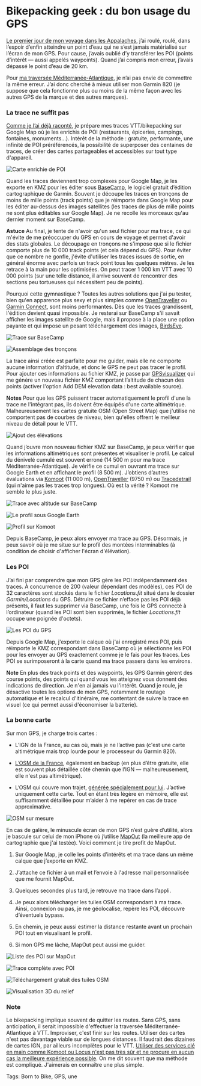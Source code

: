 # Bikepacking geek : du bon usage du GPS

[Le premier jour de mon voyage dans les Appalaches](https://tcrouzet.com/2019/05/26/bikepacking-dans-les-smoky-mountains/), j’ai roulé, roulé, dans l’espoir d’enfin atteindre un point d’eau qui ne s’est jamais matérialisé sur l’écran de mon GPS. Pour cause, j’avais oublié d’y transférer les POI (points d’intérêt — aussi appelés waypoints). Quand j’ai compris mon erreur, j’avais dépassé le point d’eau de 20 km.<span id="more-52051"></span>

Pour [ma traversée Méditerranée-Atlantique](https://tcrouzet.com/2019/04/12/bikepacking-mediterranee-atlantique/), je n’ai pas envie de commettre la même erreur. J’ai donc cherché à mieux utiliser mon Garmin 820 (je suppose que cela fonctionne plus ou moins de la même façon avec les autres GPS de la marque et des autres marques).

### La trace ne suffit pas

[Comme je l’ai déjà raconté](https://tcrouzet.com/2019/03/21/randos-vtt-ou-autres-comment-creer-une-trace-gpx/), je prépare mes traces VTT/bikepacking sur Google Map où je les enrichis de POI (restaurants, épiceries, campings, fontaines, monuments…). Intérêt de la méthode : gratuite, performante, une infinité de POI préréférencés, la possibilité de superposer des centaines de traces, de créer des cartes partageables et accessibles sur tout type d'appareil.

![Carte enrichie de POI](https://tcrouzet.comhttps://tcrouzet.com/images_tc/2019/08/geek1-600x313.jpg)

Quand les traces deviennent trop complexes pour Google Map, je les exporte en KMZ pour les éditer sous [BaseCamp](https://www.garmin.com/fr-FR/shop/downloads/basecamp), le logiciel gratuit d’édition cartographique de Garmin. Souvent je découpe les traces en tronçons de moins de mille points (track points) que je réimporte dans Google Map pour les éditer au-dessus des images satellites (les traces de plus de mille points ne sont plus éditables sur Google Map). Je ne recolle les morceaux qu'au dernier moment sur BaseCamp.

**Astuce** Au final, je tente de n'avoir qu'un seul fichier pour ma trace, ce qui m'évite de me préoccuper du GPS en cours de voyage et permet d'avoir des stats globales. Le découpage en tronçons ne s'impose que si le fichier comporte plus de 10 000 track points (et cela dépend du GPS). Pour éviter que ce nombre ne gonfle, j'évite d'utiliser les traces issues de sortie, en général énorme avec parfois un track point tous les quelques mètres. Je les retrace à la main pour les optimisées. On peut tracer 1 000 km VTT avec 10 000 points (sur une telle distance, il arrive souvent de rencontrer des sections peu tortueuses qui nécessitent peu de points).

Pourquoi cette gymnastique ? Toutes les autres solutions que j'ai pu tester, bien qu'en apparence plus sexy et plus simples comme [OpenTraveller](https://www.opentraveller.net/) ou [Garmin Connect](https://connect.garmin.com/modern/courses), sont moins performantes. Dès que les traces grandissent, l'édition devient quasi impossible. Je resterai sur BaseCamp s'il savait afficher les images satellite de Google, mais il propose à la place une option payante et qui impose un pesant téléchargement des images, [BirdsEye](https://buy.garmin.com/fr-FR/FR/p/70144).

![Trace sur BaseCamp](https://tcrouzet.comhttps://tcrouzet.com/images_tc/2019/08/geek2-600x375.jpg)

![Assemblage des tronçons](https://tcrouzet.comhttps://tcrouzet.com/images_tc/2019/08/geek3-600x327.jpg)

La trace ainsi créée est parfaite pour me guider, mais elle ne comporte aucune information d’altitude, et donc le GPS ne peut pas tracer le profil. Pour ajouter ces informations au fichier KMZ, je passe par [GPSvisualizer](https://www.gpsvisualizer.com/map_input?form=googleearth) qui me génère un nouveau fichier KMZ comportant l’altitude de chacun des points (activer l'option Add DEM elevation data : best available source).

**Notes** Pour que les GPS puissent tracer automatiquement le profil d'une la trace ne l'intégrant pas, ils doivent être équipés d'une carte altimétrique. Malheureusement les cartes gratuite OSM (Open Street Map) que j'utilise ne comportent pas de courbes de niveau, bien qu'elles offrent le meilleur niveau de détail pour le VTT.

![Ajout des élévations](https://tcrouzet.comhttps://tcrouzet.com/images_tc/2019/08/geek4-600x291.jpg)

Quand j’ouvre mon nouveau fichier KMZ sur BaseCamp, je peux vérifier que les informations altimétriques sont présentes et visualiser le profil. Le calcul du dénivelé cumulé est souvent erroné (14 500 m pour ma trace Méditerranée-Atlantique). Je vérifie ce cumul en ouvrant ma trace sur Google Earth et en affichant le profil (8 500 m). J’obtiens d’autres évaluations via [Komoot](https://www.komoot.com/tour/84426566) (11 000 m), [OpenTraveller](https://www.opentraveller.net/) (9750 m) ou [Tracedetrail](https://tracedetrail.fr/) (qui n'aime pas les traces trop longues). Où est la vérité ? Komoot me semble le plus juste.

![Trace avec altitude sur BaseCamp](https://tcrouzet.comhttps://tcrouzet.com/images_tc/2019/08/geek5-600x402.jpg)

![Le profil sous Google Earth](https://tcrouzet.comhttps://tcrouzet.com/images_tc/2019/08/geek6-600x387.jpg)

![Profil sur Komoot](https://tcrouzet.comhttps://tcrouzet.com/images_tc/2019/08/geek7-600x376.jpg)

Depuis BaseCamp, je peux alors envoyer ma trace au GPS. Désormais, je peux savoir où je me situe sur le profil des montées interminables (à condition de choisir d'afficher l'écran d'élévation).

### Les POI

J’ai fini par comprendre que mon GPS gère les POI indépendamment des traces. À concurrence de 200 (valeur dépendant des modèles), ces POI de 32 caractères sont stockés dans le fichier *Locations.fit* situé dans le dossier *Garmin/Locations* du GPS. Détruire ce fichier n’efface pas les POI déjà présents, il faut les supprimer via BaseCamp, une fois le GPS connecté à l’ordinateur (quand les POI sont bien supprimés, le fichier *Locations.fit* occupe une poignée d'octets).

![Les POI du GPS](https://tcrouzet.comhttps://tcrouzet.com/images_tc/2019/08/geek8-600x375.jpg)

Depuis Google Map, j'exporte le calque où j'ai enregistré mes POI, puis réimporte le KMZ correspondant dans BaseCamp où je sélectionne les POI pour les envoyer au GPS exactement comme je le fais pour les traces. Les POI se surimposeront à la carte quand ma trace passera dans les environs.

**Note** En plus des track points et des waypoints, les GPS Garmin gèrent des course points, des points qui quand vous les atteignez vous donnent des indications de direction. Je n'en ai jamais vu l'intérêt. Quand je roule, je désactive toutes les options de mon GPS, notamment le routage automatique et le recalcul d'itinéraire, me contentant de suivre la trace en visuel (ce qui permet aussi d'économiser la batterie).

### La bonne carte

Sur mon GPS, je charge trois cartes :

- L’IGN de la France, au cas où, mais je ne l’active pas (c'est une carte altimétrique mais trop lourde pour le processeur du Garmin 820).

- [L’OSM de la France](https://www.freizeitkarte-osm.de/garmin/en/france.html), également en backup (en plus d’être gratuite, elle est souvent plus détaillée côté chemin que l’IGN — malheureusement, elle n'est pas altimétrique).

- L’OSM qui couvre mon trajet, [générée spécialement pour lui](http://garmin.openstreetmap.nl/). J’active uniquement cette carte. Tout en étant très légère en mémoire, elle est suffisamment détaillée pour m’aider à me repérer en cas de trace approximative.

![OSM sur mesure](https://tcrouzet.comhttps://tcrouzet.com/images_tc/2019/08/geekgps1-600x324.jpg)

En cas de galère, le minuscule écran de mon GPS n’est guère d’utilité, alors je bascule sur celui de mon iPhone où j’utilise [MapOut](https://mapout.app/) (la meilleure app de cartographie que j'ai testée). Voici comment je tire profit de MapOut.

1. Sur Google Map, je colle les points d’intérêts et ma trace dans un même calque que j’exporte en KMZ.

2. J’attache ce fichier à un mail et l’envoie à l'adresse mail personnalisée que me fournit MapOut.

3. Quelques secondes plus tard, je retrouve ma trace dans l’appli.

4. Je peux alors télécharger les tuiles OSM correspondant à ma trace. Ainsi, connexion ou pas, je me géolocalise, repère les POI, découvre d’éventuels bypass.

5. En chemin, je peux aussi estimer la distance restante avant un prochain POI tout en visualisant le profil.

6. Si mon GPS me lâche, MapOut peut aussi me guider.

![Liste des POI sur MapOut](https://tcrouzet.comhttps://tcrouzet.com/images_tc/2019/08/IMG_5661-253x450.jpg)

![Trace complète avec POI](https://tcrouzet.comhttps://tcrouzet.com/images_tc/2019/08/IMG_5662-253x450.jpg)

![Téléchargement gratuit des tuiles OSM](https://tcrouzet.comhttps://tcrouzet.com/images_tc/2019/08/IMG_5663-253x450.jpg)

![Visualisation 3D du relief](https://tcrouzet.comhttps://tcrouzet.com/images_tc/2019/08/IMG_5664-253x450.jpg)

### Note

Le bikepacking implique souvent de quitter les routes. Sans GPS, sans anticipation, il serait impossible d'effectuer la traversée Méditerranée-Atlantique à VTT. Improviser, c'est finir sur les routes. Utiliser des cartes n'est pas davantage viable sur de longues distances. Il faudrait des dizaines de cartes IGN, par ailleurs incomplètes pour le VTT. [Utiliser des services clé en main comme Komoot ou Locus n'est pas très sûr et ne procure en aucun cas la meilleure expérience possible](https://tcrouzet.com/2019/09/11/vtt-gravel-bikepacking-que-vaut-le-routage-automatique/). On me dit souvent que ma méthode est compliqué. J'aimerais en connaître une plus simple.

Tags: Born to Bike, GPS, une
